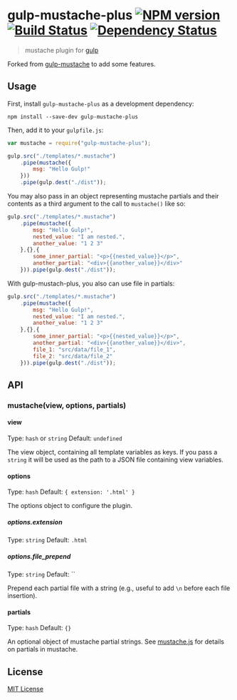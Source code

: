 # gulp-mustache-plus [![NPM version][npm-image]][npm-url] [![Build Status][travis-image]][travis-url] [![Dependency Status][depstat-image]][depstat-url]

> mustache plugin for [gulp](https://github.com/wearefractal/gulp)

Forked from [gulp-mustache](https://github.com/rogeriopvl/gulp-mustache) to add some features.

## Usage

First, install `gulp-mustache-plus` as a development dependency:

```shell
npm install --save-dev gulp-mustache-plus
```

Then, add it to your `gulpfile.js`:

```javascript
var mustache = require("gulp-mustache-plus");

gulp.src("./templates/*.mustache")
	.pipe(mustache({
		msg: "Hello Gulp!"
	}))
	.pipe(gulp.dest("./dist"));
```

You may also pass in an object representing mustache partials and their contents
as a third argument to the call to `mustache()` like so:

```javascript
gulp.src("./templates/*.mustache")
	.pipe(mustache({
		msg: "Hello Gulp!",
		nested_value: "I am nested.",
		another_value: "1 2 3"
	},{},{
		some_inner_partial: "<p>{{nested_value}}</p>",
		another_partial: "<div>{{another_value}}</div>"
	})).pipe(gulp.dest("./dist"));
```

With gulp-mustach-plus, you also can use file in partials:

```javascript
gulp.src("./templates/*.mustache")
	.pipe(mustache({
		msg: "Hello Gulp!",
		nested_value: "I am nested.",
		another_value: "1 2 3"
	},{},{
		some_inner_partial: "<p>{{nested_value}}</p>",
		another_partial: "<div>{{another_value}}</div>",
		file_1: "src/data/file_1",
		file_2: "src/data/file_2"
	})).pipe(gulp.dest("./dist"));
```

## API

### mustache(view, options, partials)

#### view
Type: `hash` or `string`
Default: `undefined`

The view object, containing all template variables as keys. If you pass a `string` it will be used as the path to a JSON file containing view variables.

#### options
Type: `hash`
Default: `{ extension: '.html' }`

The options object to configure the plugin.

##### options.extension
Type: `string`
Default: `.html`

##### options.file_prepend
Type: `string`
Default: ``

Prepend each partial file with a string (e.g., useful to add `\n` before each file insertion).

#### partials
Type: `hash`
Default: `{}`

An optional object of mustache partial strings. See [mustache.js](https://github.com/janl/mustache.js/) for details on partials in mustache.

## License

[MIT License](http://en.wikipedia.org/wiki/MIT_License)

[npm-url]: https://npmjs.org/package/gulp-mustache-plus
[npm-image]: https://badge.fury.io/js/gulp-mustache-plus.png

[travis-url]: http://travis-ci.org/jbdemonte/gulp-mustache-plus
[travis-image]: https://secure.travis-ci.org/jbdemonte/gulp-mustache-plus.png?branch=master

[depstat-url]: https://david-dm.org/jbdemonte/gulp-mustache-plus
[depstat-image]: https://david-dm.org/jbdemonte/gulp-mustache-plus.png
